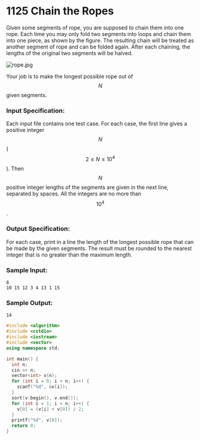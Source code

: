 # 1125 Chain the Ropes
Given some segments of rope, you are supposed to chain them into one rope. Each time you may only fold two segments into loops and chain them into one piece, as shown by the figure. The resulting chain will be treated as another segment of rope and can be folded again. After each chaining, the lengths of the original two segments will be halved.


![rope.jpg](~/46293e57-aa0e-414b-b5c3-7c4b2d5201e2.jpg)


Your job is to make the longest possible rope out of $$N$$ given segments.

### Input Specification:

Each input file contains one test case. For each case, the first line gives a positive integer $$N$$ ($$2 \le N \le 10^4$$). Then $$N$$ positive integer lengths of the segments are given in the next line, separated by spaces. All the integers are no more than $$10^4$$.

### Output Specification:

For each case, print in a line the length of the longest possible rope that can be made by the given segments. The result must be rounded to the nearest integer that is no greater than the maximum length.

### Sample Input:
```in
8
10 15 12 3 4 13 1 15
```

### Sample Output:
```out
14
```

```cpp
#include <algorithm>
#include <cstdio>
#include <iostream>
#include <vector>
using namespace std;

int main() {
  int n;
  cin >> n;
  vector<int> v(n);
  for (int i = 0; i < n; i++) {
    scanf("%d", &v[i]);
  }
  sort(v.begin(), v.end());
  for (int i = 1; i < n; i++) {
    v[0] = (v[i] + v[0]) / 2;
  }
  printf("%d", v[0]);
  return 0;
}
```